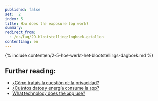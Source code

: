 ```yaml
---
published: false
set:  2
index: 5
title: How does the exposure log work?
summary: 
redirect_from: 
  - /es/faq/29-blootstellingslogboek-getallen
contentLang: en
---
```

{% include content/en/2-5-hoe-werkt-het-blootstellings-dagboek.md %}

## Further reading:

- <a href="/{{page.lang}}/faq/2-8-hoe-zit-het-met-mijn-privacy">¿Cómo tratáis la cuestión de la privacidad?</a>
- <a href="/{{page.lang}}/faq/2-2-hoeveel-data-en-stroom-gebruikt-de-app">¿Cuántos datos y energía consume la app?</a>
- <a href="/{{page.lang}}/faq/2-6-hoe-werkt-de-app-technisch-precies" lang="en" hreflang="en">What technology does the app use?</a> 
